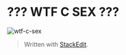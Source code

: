 # ??? WTF C SEX ???
![wtf-c-sex](https://i.imgur.com/HZ3Jzg4.png)


> Written with [StackEdit](https://stackedit.io/).